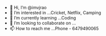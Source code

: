 - 👋 Hi, I’m @imvjrao
- 👀 I’m interested in ...Cricket, Netflix, Camping
- 🌱 I’m currently learning ...Coding
- 💞️ I’m looking to collaborate on ... 
- 📫 How to reach me ...Phone - 6479490065

<!---
imvjrao/imvjrao is a ✨ special ✨ repository because its `README.md` (this file) appears on your GitHub profile.
You can click the Preview link to take a look at your changes.
--->

